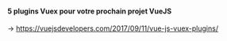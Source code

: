
#### 5 plugins Vuex pour votre prochain projet VueJS

-> https://vuejsdevelopers.com/2017/09/11/vue-js-vuex-plugins/

